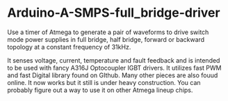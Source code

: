 # Arduino-A-SMPS-full_bridge-driver
Use a timer of Atmega to generate a pair of waveforms to drive switch mode power supplies in full bridge, half bridge, forward or backward topology at a constant frequency of 31kHz.

It senses voltage, current, temperature and fault feedback and is intended to be used with fancy A316J Optocoupler IGBT drivers. It utilizes fast PWM and fast Digital library found on GIthub. Many other pieces are also fouud online. It now works but it still is under heavy construction. You can probably figure out a way to use it on other Atmega lineup chips. 
